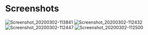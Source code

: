 # Screenshots
![Screenshot_20200302-113841](https://user-images.githubusercontent.com/36233415/75643971-a52acd80-5c7b-11ea-84d7-7bea58902e58.jpg)
![Screenshot_20200302-112432](https://user-images.githubusercontent.com/36233415/75643982-b4aa1680-5c7b-11ea-9043-1a98d5fda781.jpg)
![Screenshot_20200302-112447](https://user-images.githubusercontent.com/36233415/75643991-bf64ab80-5c7b-11ea-88d7-c3316be07a03.jpg)
![Screenshot_20200302-112500](https://user-images.githubusercontent.com/36233415/75644002-cab7d700-5c7b-11ea-902a-0c67de2a87c0.jpg)
